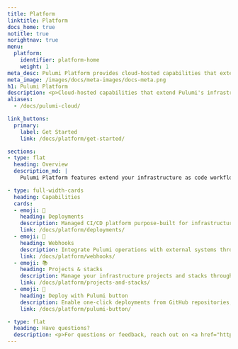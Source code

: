 ```yaml
---
title: Platform
linktitle: Platform
docs_home: true
notitle: true
norightnav: true
menu:
  platform:
    identifier: platform-home
    weight: 1
meta_desc: Pulumi Platform provides cloud-hosted capabilities that extend infrastructure as code with managed deployments, drift detection, and operational automation.
meta_image: /images/docs/meta-images/docs-meta.png
h1: Pulumi Platform
description: <p>Cloud-hosted capabilities that extend Pulumi's infrastructure as code with managed deployments, drift detection, and operational automation.</p>
aliases:
  - /docs/pulumi-cloud/

link_buttons:
  primary:
    label: Get Started
    link: /docs/platform/get-started/

sections:
- type: flat
  heading: Overview
  description_md: |
    Pulumi Platform features extend your infrastructure as code workflows with cloud-hosted automation, state management, and operational capabilities. These features run in Pulumi Cloud and integrate seamlessly with your IaC programs to provide enterprise-grade deployment automation, drift detection, and governance.

- type: full-width-cards
  heading: Capabilities
  cards:
  - emoji: 🚀
    heading: Deployments
    description: Managed CI/CD platform purpose-built for infrastructure as code with automated deployments, drift detection, review stacks, and scheduled operations.
    link: /docs/platform/deployments/
  - emoji: 🔔
    heading: Webhooks
    description: Integrate Pulumi operations with external systems through webhooks and event notifications.
    link: /docs/platform/webhooks/
  - emoji: 📚
    heading: Projects & stacks
    description: Manage your infrastructure projects and stacks through the Pulumi Cloud interface with stack permissions and access controls.
    link: /docs/platform/projects-and-stacks/
  - emoji: 🔘
    heading: Deploy with Pulumi button
    description: Enable one-click deployments from GitHub repositories, gists, or web pages with embeddable deployment buttons.
    link: /docs/platform/pulumi-button/

- type: flat
  heading: Have questions?
  description: <p>For questions or feedback, reach out on <a href="https://slack.pulumi.com" target="_blank">community Slack</a>, <a href="https://github.com/pulumi" target="_blank">GitHub</a>, or <a href="/support/">contact support</a>.</p>
---
```

